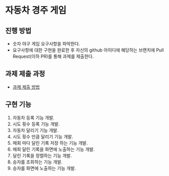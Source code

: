 # 자동차 경주 게임
## 진행 방법
* 숫자 야구 게임 요구사항을 파악한다.
* 요구사항에 대한 구현을 완료한 후 자신의 github 아이디에 해당하는 브랜치에 Pull Request(이하 PR)를 통해 과제를 제출한다.

## 과제 제출 과정
* [과제 제출 방법](https://github.com/next-step/nextstep-docs/tree/master/precourse)

## 구현 기능

1. 자동차 등록 기능 개발.
2. 시도 횟수 등록 기능 개발.
3. 자동차 달리기 기능 개발.
4. 시도 횟수 만큼 달리기 기능 개발.
5. 매회 마다 달린 기록 저장 하는 기능 개발.
6. 매회 달린 기록을 화면에 노출하는 기능 개발.
7. 달린 기록을 정렬하는 기능 개발.
8. 승자를 조회하는 기능 개발.
9. 승자를 화면에 노출하는 기능 개발.
